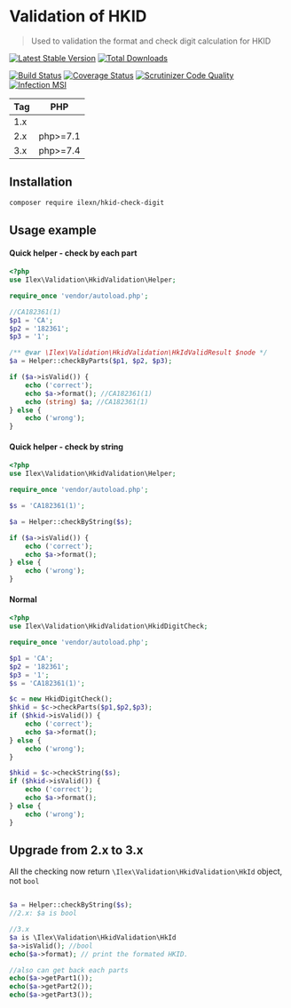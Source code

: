 # Validation of HKID
> Used to validation the format and check digit calculation for HKID 

[![Latest Stable Version](https://poser.pugx.org/ilexn/hkid-check-digit/v/stable)](https://packagist.org/packages/ilexn/hkid-check-digit)
[![Total Downloads](https://poser.pugx.org/ilexn/hkid-check-digit/downloads)](https://packagist.org/packages/ilexn/hkid-check-digit)

[![Build Status](https://travis-ci.org/iLexN/HKID-Check-Digit.svg?branch=3.x)](https://travis-ci.org/iLexN/HKID-Check-Digit)
[![Coverage Status](https://coveralls.io/repos/github/iLexN/HKID-Check-Digit/badge.svg?branch=3.x)](https://coveralls.io/github/iLexN/HKID-Check-Digit?branch=3.x)
[![Scrutinizer Code Quality](https://scrutinizer-ci.com/g/iLexN/HKID-Check-Digit/badges/quality-score.png?b=3.x)](https://scrutinizer-ci.com/g/iLexN/HKID-Check-Digit/?branch=3.x)
[![Infection MSI](https://badge.stryker-mutator.io/github.com/iLexN/HKID-Check-Digit/3.x)](https://infection.github.io)

| Tag | PHP      |
|-----|----------|
| 1.x |          |
| 2.x | php>=7.1 |
| 3.x | php>=7.4 |

## Installation
```sh
composer require ilexn/hkid-check-digit
```
## Usage example
#### Quick helper - check by each part
```php
<?php
use Ilex\Validation\HkidValidation\Helper;

require_once 'vendor/autoload.php';

//CA182361(1)
$p1 = 'CA';
$p2 = '182361';
$p3 = '1';

/** @var \Ilex\Validation\HkidValidation\HkIdValidResult $node */
$a = Helper::checkByParts($p1, $p2, $p3);

if ($a->isValid()) {
    echo ('correct');
    echo $a->format(); //CA182361(1)
    echo (string) $a; //CA182361(1)
} else {
    echo ('wrong');
}
```
#### Quick helper - check by string
```php
<?php
use Ilex\Validation\HkidValidation\Helper;

require_once 'vendor/autoload.php';

$s = 'CA182361(1)';

$a = Helper::checkByString($s);

if ($a->isValid()) {
    echo ('correct');
    echo $a->format();
} else {
    echo ('wrong');
}
```
#### Normal 
```php
<?php
use Ilex\Validation\HkidValidation\HkidDigitCheck;

require_once 'vendor/autoload.php';

$p1 = 'CA';
$p2 = '182361';
$p3 = '1';
$s = 'CA182361(1)';

$c = new HkidDigitCheck();
$hkid = $c->checkParts($p1,$p2,$p3);
if ($hkid->isValid()) {
    echo ('correct');
    echo $a->format();
} else {
    echo ('wrong');
}

$hkid = $c->checkString($s);
if ($hkid->isValid()) {
    echo ('correct');
    echo $a->format();
} else {
    echo ('wrong');
}
```

## Upgrade from 2.x to 3.x
All the checking now return `\Ilex\Validation\HkidValidation\HkId` object, not `bool`
```php

$a = Helper::checkByString($s);
//2.x: $a is bool

//3.x
$a is \Ilex\Validation\HkidValidation\HkId
$a->isValid(); //bool
echo($a->format); // print the formated HKID.

//also can get back each parts
echo($a->getPart1());
echo($a->getPart2());
echo($a->getPart3());
```

